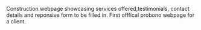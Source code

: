 Construction webpage showcasing services offered,testimonials, contact details and reponsive form to be filled in.
First offfical probono webpage for a client.
